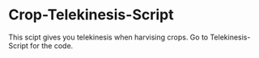 # Crop-Telekinesis-Script
This scipt gives you telekinesis when harvising crops.
Go to Telekinesis-Script for the code. 
